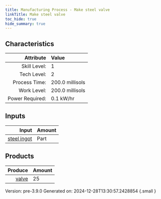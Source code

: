 ```yaml
---
title: Manufacturing Process - Make steel valve
linkTitle: Make steel valve
toc_hide: true
hide_summary: true
---
```



## Characteristics

| Attribute      | Value |
|--------:|:------|
|Skill Level:|1|
|Tech Level:|2|
|Process Time:|200.0 millisols|
|Work Level:|200.0 millisols|
|Power Required:|0.1 kW/hr|

## Inputs

| Input      | Amount |
|--------:|:------|
|[steel ingot](/docs/definitions/part/steel-ingot)|Part|1|

## Products


| Produce      | Amount |
|--------:|:------|
|[valve](/docs/definitions/part/valve)|25|


Version: pre-3.9.0 Generated on: 2024-12-28T13:30:57.2428854
{.small }

